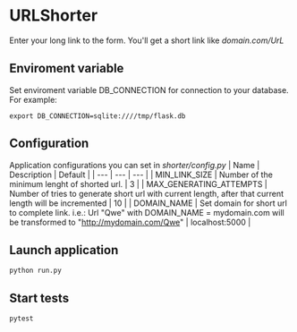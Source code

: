# URLShorter
Enter your long link to the form. You'll get a short link like *domain.com/UrL*

## Enviroment variable
Set enviroment variable DB_CONNECTION for connection to your database.  
For example:
```
export DB_CONNECTION=sqlite:////tmp/flask.db
```

## Configuration
Application configurations you can set in *shorter/config.py*
| Name | Description | Default |
| --- | --- | --- |
| MIN_LINK_SIZE | Number of the minimum lenght of shorted url. | 3 |
| MAX_GENERATING_ATTEMPTS | Number of tries to generate short url with current length, after that current length will be incremented | 10 |
| DOMAIN_NAME | Set domain for short url to complete link. i.e.: Url "Qwe" with DOMAIN_NAME = mydomain.com will be transformed to "http://mydomain.com/Qwe" | localhost:5000 |

## Launch application
```
python run.py
```

## Start tests
```
pytest
```
